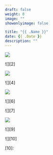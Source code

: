 ```yaml
---
draft: false
weight: 0
image: ""
showonlyimage: false

title: "{{ .Name }}"
date: {{ .Date }}
description: ""
---
```




![][1]

![][2]

![][3]

![][4]

![][5]

![][6]

![][7]

![][8]

![][9]

![][10]



[1]: 
[2]: 
[3]: 
[4]: 
[5]: 
[7]: 
[8]: 
[9]: 
[10]: 

